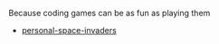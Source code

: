 Because coding games can be as fun as playing them

- [personal-space-invaders](https://domi7777.github.io/mini-games/personal-space-invaders/)
